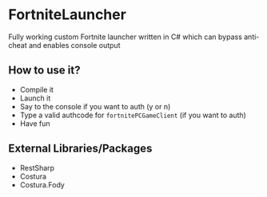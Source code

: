 # FortniteLauncher
Fully working custom Fortnite launcher written in C# which can bypass anti-cheat and enables console output

## How to use it?
- Compile it
- Launch it
- Say to the console if you want to auth (y or n)
- Type a valid authcode for `fortnitePCGameClient` (if you want to auth)
- Have fun

## External Libraries/Packages
- RestSharp
- Costura
- Costura.Fody
